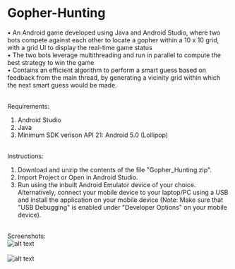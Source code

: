 # Gopher-Hunting
•	An Android game developed using Java and Android Studio, where two bots compete against each other to locate a gopher within a 10 x 10 grid, with a grid UI to display the real-time game status</br> 
•	The two bots leverage multithreading and run in parallel to compute the best strategy to win the game</br>
•	Contains an efficient algorithm to perform a smart guess based on feedback from the main thread, by generating a vicinity grid within which the next smart guess would be made.</br></br>


Requirements:
1. Android Studio
2. Java
3. Minimum SDK verison API 21: Android 5.0 (Lollipop)</br></br>


Instructions:
1. Download and unzip the contents of the file "Gopher_Hunting.zip".
2. Import Project or Open in Android Studio.
3. Run using the inbuilt Android Emulator device of your choice. Alternatively, connect your mobile device to your laptop/PC using a USB and install the application on your mobile device (Note: Make sure that "USB Debugging" is enabled under "Developer Options" on your mobile device).</br></br>


Screenshots:</br>
![alt text](https://github.com/Jason10897/Gopher-Hunting/blob/main/screenshots/game_start.jpg?raw=true)
</br></br>
![alt text](https://github.com/Jason10897/Gopher-Hunting/blob/main/screenshots/game_end.jpg?raw=true)





